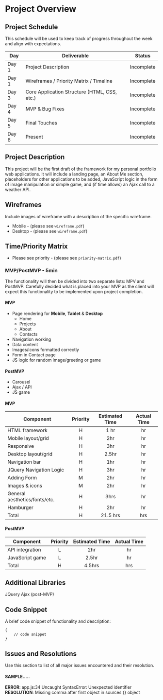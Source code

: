 # Project Overview

## Project Schedule

This schedule will be used to keep track of progress throughout the week and align with expectations.  

|  Day | Deliverable | Status
|---|---| ---|
|Day 1| Project Description | Incomplete
|Day 1| Wireframes / Priority Matrix / Timeline | Incomplete
|Day 3| Core Application Structure (HTML, CSS, etc.) | Incomplete
|Day 4| MVP & Bug Fixes | Incomplete
|Day 5| Final Touches | Incomplete
|Day 6| Present | Incomplete

## Project Description

This project will be the first draft of the framework for my personal portfolio web applications. It will include a landing page, an About Me section, placeholders for other applications to be added, JavaScript logic in the form of image manipulation or simple game, and (if time allows) an Ajax call to a weather API. 

## Wireframes

Include images of wireframe with a description of the specific wireframe.   

- Mobile - (please see `wireframe.pdf`)
- Desktop - (please see `wireframe.pdf`)


## Time/Priority Matrix 

* Please see priority - (please see `priority-matrix.pdf`)

### MVP/PostMVP - 5min

The functionality will then be divided into two separate lists: MPV and PostMVP.  Carefully decided what is placed into your MVP as the client will expect this functionality to be implemented upon project completion.  

#### MVP

- Page rendering for **Mobile**, **Tablet** & **Desktop**
	* Home
	* Projects
	* About
	* Contacts
- Navigation working
- Data content
- Images/icons formatted correctly
- Form in Contact page
- JS logic for random image/greeting or game

#### PostMVP 

- Carousel
- Ajax / API
- JS game


#### MVP
| Component | Priority | Estimated Time | Actual Time |
| --- | :---: |  :---: | :---: | 
| HTML framework | H | 1 hr | hr
| Mobile layout/grid | H | 2hr | hr |
| Responsive | H | 3hr | hr | hr |
| Desktop layout/grid | H | 2.5hr | hr
| Navigation bar | H | 1hr | hr |
| JQuery Navigation Logic | H | 3hr | hr |  
| Adding Form | M | 2hr|  hr | 
| Images & icons | M | 2hr | hr|
| General aesthetics/fonts/etc. | H | 3hrs|  hr | 
| Hamburger | H | 2hr | hr |
| Total | H | 21.5 hrs| hrs |

#### PostMVP
| Component | Priority | Estimated Time | Actual Time |
| --- | :---: |  :---: | :---: | 
| API integration | L | 2hr |  hr |
| JavaScript game | L | 2.5hr |  hr |
| Total | H | 4.5hrs| hrs |

## Additional Libraries
 JQuery
 Ajax (post-MVP)

## Code Snippet

A brief code snippet of functionality and description:  

```
{
	// code snippet
}
```

## Issues and Resolutions
 Use this section to list of all major issues encountered and their resolution.

#### SAMPLE.....
**ERROR**: app.js:34 Uncaught SyntaxError: Unexpected identifier                                
**RESOLUTION**: Missing comma after first object in sources {} object

